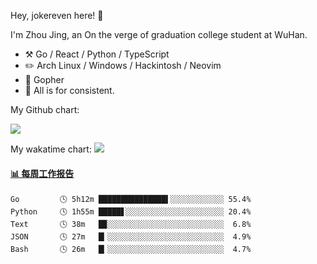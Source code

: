 Hey, jokereven here! 👋

I'm Zhou Jing, an On the verge of graduation college student at WuHan.

-   :hammer_and_pick: Go / React / Python / TypeScript
-   :pencil2: Arch Linux / Windows / Hackintosh / Neovim
-   :seedling: Gopher
-   :thought_balloon: All is for consistent.

My Github chart:

![](https://ghchart.rshah.org/JonnieWayy)

My wakatime chart:
![](https://wakatime.com/share/@jokereven/1679dc82-4bf9-4b63-9203-390d608503de.png)

<!-- waka-box start -->
#### <a href="https://gist.github.com/9f8118785e2d128d746db5f61b0e0a2a" target="_blank">📊 每周工作报告</a>
```text
Go         🕓 5h12m ███████████████▌░░░░░░░░░░░░ 55.4%
Python     🕓 1h55m █████▋░░░░░░░░░░░░░░░░░░░░░░ 20.4%
Text       🕓 38m   █▉░░░░░░░░░░░░░░░░░░░░░░░░░░  6.8%
JSON       🕓 27m   █▎░░░░░░░░░░░░░░░░░░░░░░░░░░  4.9%
Bash       🕓 26m   █▎░░░░░░░░░░░░░░░░░░░░░░░░░░  4.7%
```
<!-- Powered by https://github.com/journey-ad/waka-box-go . -->
<!-- waka-box end -->
